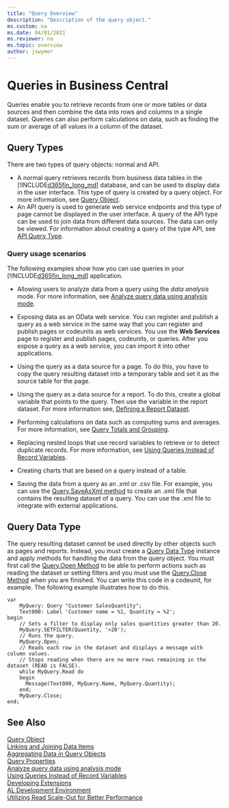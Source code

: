 ```yaml
---
title: "Query Overview"
description: "Description of the query object."
ms.custom: na
ms.date: 04/01/2021
ms.reviewer: na
ms.topic: overview
author: jswymer
---
```


# Queries in Business Central

Queries enable you to retrieve records from one or more tables or data sources and then combine the data into rows and columns in a single dataset. Queries can also perform calculations on data, such as finding the sum or average of all values in a column of the dataset.

## Query Types

There are two types of query objects: normal and API.

- A normal query retrieves records from business data tables in the [!INCLUDE[d365fin_long_md](includes/d365fin_long_md.md)] database, and can be used to display data in the user interface. This type of query is created by a query object. For more information, see [Query Object](devenv-query-object.md). 
- An API query is used to generate web service endpoints and this type of page cannot be displayed in the user interface. A query of the API type can be used to join data from different data sources. The data can only be viewed. For information about creating a query of the type API, see [API Query Type](devenv-api-querytype.md).

### Query usage scenarios
  
The following examples show how you can use queries in your [!INCLUDE[d365fin_long_md](includes/d365fin_long_md.md)] application.  

- Allowing users to analyze data from a query using the *data analysis* mode. For more information, see [Analyze query data using analysis mode](/dynamics365/business-central/analysis-mode?toc=/dynamics365/business-central/dev-itpro/toc.json).

- Exposing data as an OData web service. You can register and publish a query as a web service in the same way that you can register and publish pages or codeunits as web services. You use the **Web Services** page to register and publish pages, codeunits, or queries. After you expose a query as a web service, you can import it into other applications.

- Using the query as a data source for a page. To do this, you have to copy the query resulting dataset into a temporary table and set it as the source table for the page. 

- Using the query as a data source for a report. To do this, create a global variable that points to the query. Then use the variable in the report dataset. For more information see, [Defining a Report Dataset](devenv-report-dataset.md).

- Performing calculations on data such as computing sums and averages. For more information, see [Query Totals and Grouping](devenv-query-totals-grouping.md).

- Replacing nested loops that use record variables to retrieve or to detect duplicate records. For more information, see [Using Queries Instead of Record Variables](devenv-query-using-instead-record-variables.md).

- Creating charts that are based on a query instead of a table.  

- Saving the data from a query as an .xml or .csv file. For example, you can use the [Query.SaveAsXml method](methods-auto/query/query-saveasxml-integer-string-method.md) to create an .xml file that contains the resulting dataset of a query. You can use the .xml file to integrate with external applications.  


## Query Data Type
The query resulting dataset cannot be used directly by other objects such as pages and reports. Instead, you must create a [Query Data Type](methods-auto/query/query-data-type.md) instance and apply methods for handling the data from the query object. You must first call the [Query.Open Method](methods-auto/query/queryinstance-open-method.md) to be able to perform actions such as reading the dataset or setting filters and you must use the [Query.Close Method](methods-auto/query/queryinstance-close-method.md) when you are finished. You can write this code in a codeunit, for example. The following example illustrates how to do this. 

```AL
var
    MyQuery: Query "Customer SalesQuantity";
    Text000: Label 'Customer name = %1, Quantity = %2';
begin
    // Sets a filter to display only sales quantities greater than 20.  
    MyQuery.SETFILTER(Quantity, '>20');   
    // Runs the query.  
    MyQuery.Open;  
    // Reads each row in the dataset and displays a message with column values.  
    // Stops reading when there are no more rows remaining in the dataset (READ is FALSE).  
    while MyQuery.Read do  
    begin  
      Message(Text000, MyQuery.Name, MyQuery.Quantity);  
    end;  
    MyQuery.Close;  
end;
```

## See Also
[Query Object](devenv-query-object.md)  
[Linking and Joining Data Items](devenv-query-links-joins.md)  
[Aggregating Data in Query Objects](devenv-query-totals-grouping.md)  
[Query Properties](properties/devenv-query-properties.md)  
[Analyze query data using analysis mode](/dynamics365/business-central/analysis-mode?toc=/dynamics365/business-central/dev-itpro/toc.json)  
[Using Queries Instead of Record Variables](devenv-query-using-instead-record-variables.md)  
[Developing Extensions](devenv-dev-overview.md)  
[AL Development Environment](devenv-reference-overview.md)  
[Utilizing Read Scale-Out for Better Performance](../administration/database-read-scale-out-overview.md)  